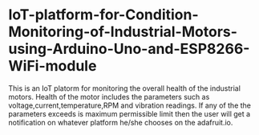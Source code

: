 # IoT-platform-for-Condition-Monitoring-of-Industrial-Motors-using-Arduino-Uno-and-ESP8266-WiFi-module
This is an IoT platorm for monitoring the overall health of the industrial motors. Health of the motor includes the parameters such as voltage,current,temperature,RPM and vibration readings. If any of the the parameters exceeds is maximum permissible limit then the user will get a notification on whatever platform he/she chooses on the adafruit.io.
